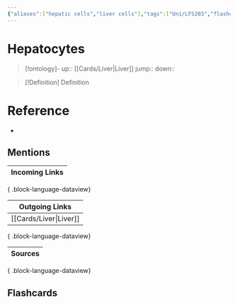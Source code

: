 ```yaml
---
{"aliases":["hepatic cells","liver cells"],"tags":["Uni/LFS203","flashcards/LFS203"],"dg-publish":true,"permalink":"/cards/hepatocytes/","dgPassFrontmatter":true}
---
```


# Hepatocytes

> [!ontology]-
> up:: [[Cards/Liver\|Liver]]
> jump:: 
> down:: 

> [!Definition] Definition

# Reference

- 

## Mentions

| Incoming Links |
| -------------- |

{ .block-language-dataview}

| Outgoing Links            |
| ------------------------- |
| [[Cards/Liver\|Liver]] |

{ .block-language-dataview}

| Sources |
| ------- |

{ .block-language-dataview}

## Flashcards